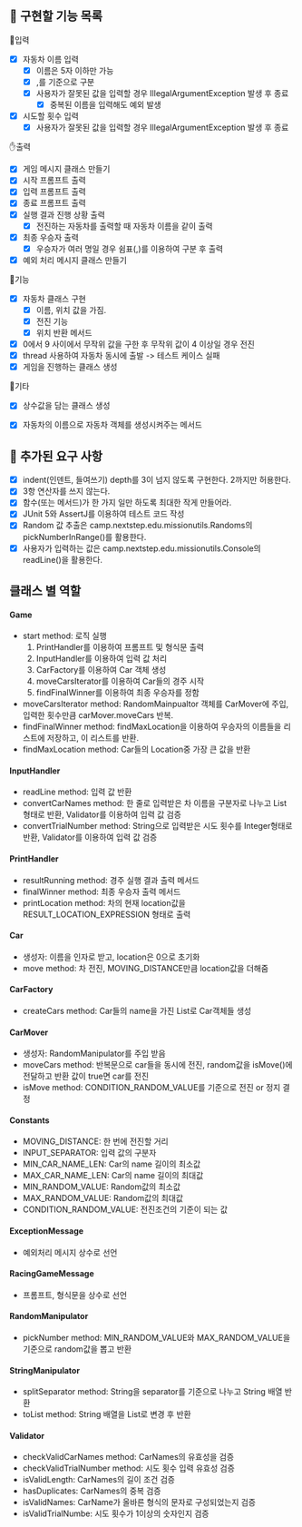 ## 📝 구현할 기능 목록
👊입력
- [x] 자동차 이름 입력
  - [x] 이름은 5자 이하만 가능
  - [x] ,를 기준으로 구분
  - [x] 사용자가 잘못된 값을 입력할 경우 IllegalArgumentException 발생 후 종료
    - [x] 중복된 이름을 입력해도 예외 발생
- [x] 시도할 횟수 입력
  - [x] 사용자가 잘못된 값을 입력할 경우 IllegalArgumentException 발생 후 종료

✋출력
- [x] 게임 메시지 클래스 만들기
- [x] 시작 프롬프트 출력
- [x] 입력 프롬프트 출력
- [x] 종료 프롬프트 출력
- [x] 실행 결과 진행 상황 출력
  - [x] 전진하는 자동차를 출력할 때 자동차 이름을 같이 출력
- [x] 최종 우승자 출력
  - [x] 우승자가 여러 명일 경우 쉼표(,)를 이용하여 구분 후 출력
- [x] 예외 처리 메시지 클래스 만들기

🚗기능
- [x] 자동차 클래스 구현
  - [x] 이름, 위치 값을 가짐.
  - [x] 전진 기능
  - [x] 위치 반환 메서드
- [x] 0에서 9 사이에서 무작위 값을 구한 후 무작위 값이 4 이상일 경우 전진
- [x] thread 사용하여 자동차 동시에 출발 -> 테스트 케이스 실패
- [x] 게임을 진행하는 클래스 생성

🎸기타
- [x] 상수값을 담는 클래스 생성
- [x] 자동차의 이름으로 자동차 객체를 생성시켜주는 메서드


## 💯 추가된 요구 사항
- [x] indent(인덴트, 들여쓰기) depth를 3이 넘지 않도록 구현한다. 2까지만 허용한다.
- [x] 3항 연산자를 쓰지 않는다.
- [x] 함수(또는 메서드)가 한 가지 일만 하도록 최대한 작게 만들어라.
- [x] JUnit 5와 AssertJ를 이용하여 테스트 코드 작성
- [x] Random 값 추출은 camp.nextstep.edu.missionutils.Randoms의 pickNumberInRange()를 활용한다.
- [x] 사용자가 입력하는 값은 camp.nextstep.edu.missionutils.Console의 readLine()을 활용한다.

## 클래스 별 역할
#### Game
- start method: 로직 실행
   1. PrintHandler를 이용하여 프롬프트 및 형식문 출력
   2. InputHandler를 이용하여 입력 값 처리
   3. CarFactory를 이용하여 Car 객체 생성
   4. moveCarsIterator를 이용하여 Car들의 경주 시작
   5. findFinalWinner를 이용하여 최종 우승자를 정함
- moveCarsIterator method: RandomMainpualtor 객체를 CarMover에 주입, 입력한 횟수만큼 carMover.moveCars 반복.
- findFinalWinner method: findMaxLocation을 이용하여 우승자의 이름들을 리스트에 저장하고, 이 리스트를 반환.
- findMaxLocation method: Car들의 Location중 가장 큰 값을 반환
#### InputHandler
- readLine method: 입력 값 반환
- convertCarNames method: 한 줄로 입력받은 차 이름을 구분자로 나누고 List 형태로 반환, Validator를 이용하여 입력 값 검증
- convertTrialNumber method: String으로 입력받은 시도 횟수를 Integer형태로 반환, Validator를 이용하여 입력 값 검증
#### PrintHandler
- resultRunning method: 경주 실행 결과 출력 메서드
- finalWinner method: 최종 우승자 출력 메서드
- printLocation method: 차의 현재 location값을 RESULT_LOCATION_EXPRESSION 형태로 출력
#### Car
- 생성자: 이름을 인자로 받고, location은 0으로 초기화
- move method: 차 전진, MOVING_DISTANCE만큼 location값을 더해줌
#### CarFactory
- createCars method: Car들의 name을 가진 List로 Car객체들 생성
#### CarMover
- 생성자: RandomManipulator를 주입 받음
- moveCars method: 반복문으로 car들을 동시에 전진, random값을 isMove()에 전달하고 반환 값이 true면 car를 전진
- isMove method: CONDITION_RANDOM_VALUE를 기준으로 전진 or 정지 결정
#### Constants
- MOVING_DISTANCE: 한 번에 전진할 거리
- INPUT_SEPARATOR: 입력 값의 구분자
- MIN_CAR_NAME_LEN: Car의 name 길이의 최소값
- MAX_CAR_NAME_LEN: Car의 name 길이의 최대값 
- MIN_RANDOM_VALUE: Random값의 최소값
- MAX_RANDOM_VALUE: Random값의 최대값
- CONDITION_RANDOM_VALUE: 전진조건의 기준이 되는 값
#### ExceptionMessage
- 예외처리 메시지 상수로 선언
#### RacingGameMessage
- 프롬프트, 형식문을 상수로 선언
#### RandomManipulator
- pickNumber method: MIN_RANDOM_VALUE와 MAX_RANDOM_VALUE을 기준으로 random값을 뽑고 반환
#### StringManipulator
- splitSeparator method: String을 separator를 기준으로 나누고 String 배열 반환
- toList method: String 배열을 List로 변경 후 반환
#### Validator
- checkValidCarNames method: CarNames의 유효성을 검증
- checkValidTrialNumber method: 시도 횟수 입력 유효성 검증
- isValidLength: CarNames의 길이 조건 검증
- hasDuplicates: CarNames의 중복 검증
- isValidNames: CarName가 올바른 형식의 문자로 구성되었는지 검증
- isValidTrialNumbe: 시도 횟수가 1이상의 숫자인지 검증

